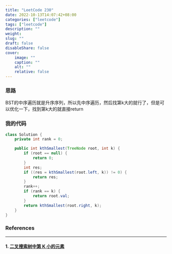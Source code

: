 ```yaml
---
title: "LeetCode 230"
date: 2022-10-13T14:07:42+08:00
categories: ["leetcode"]
tags: ["leetcode"]
description: ""
weight:
slug: ""
draft: false
disableShare: false
cover:
    image: ""
    caption: ""
    alt: ""
    relative: false
---
```


### 思路

BST的中序遍历就是升序序列，所以先中序遍历，然后找第k大的就行了，但是可以优化一下，找到第k大的就直接return

### 我的代码

```java
class Solution {
    private int rank = 0;

    public int kthSmallest(TreeNode root, int k) {
        if (root == null) {
            return 0;
        }
        int res;
        if ((res = kthSmallest(root.left, k)) != 0) {
            return res;
        }
        rank++;
        if (rank == k) {
            return root.val;
        }
        return kthSmallest(root.right, k);
    }
}
```

### References

---

#### 1. [二叉搜索树中第 K 小的元素](https://leetcode.cn/problems/kth-smallest-element-in-a-bst/)

